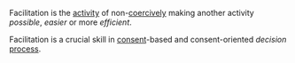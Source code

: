 Facilitation is the [activity](https://github.com/gcassel/Modular-Organization-Terminology/blob/master/terms/activity.md) of non-[coercively](https://github.com/gcassel/Modular-Organization-Terminology/blob/master/terms/coercion.md) making another activity *possible*, *easier* or more *efficient*.  

Facilitation is a crucial skill in [consent](https://github.com/gcassel/Modular-Organization-Terminology/blob/master/terms/consensus.md)-based and consent-oriented *decision* [process](https://github.com/gcassel/Modular-Organization-Terminology/blob/master/terms/process.md).
